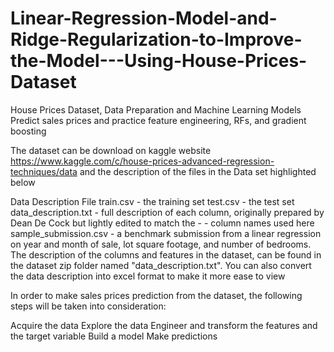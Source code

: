 # Linear-Regression-Model-and-Ridge-Regularization-to-Improve-the-Model---Using-House-Prices-Dataset

House Prices Dataset, Data Preparation and Machine Learning Models
Predict sales prices and practice feature engineering, RFs, and gradient boosting

The dataset can be download on kaggle website https://www.kaggle.com/c/house-prices-advanced-regression-techniques/data and the description of the files in the Data set highlighted below

Data Description File
train.csv - the training set
test.csv - the test set
data_description.txt - full description of each column, originally prepared by Dean De Cock but lightly edited to match the - - column names used here
sample_submission.csv - a benchmark submission from a linear regression on year and month of sale, lot square footage, and number of bedrooms.
The description of the columns and features in the dataset, can be found in the dataset zip folder named "data_description.txt". You can also convert the data description into excel format to make it more ease to view

In order to make sales prices prediction from the dataset, the following steps will be taken into consideration:

Acquire the data
Explore the data
Engineer and transform the features and the target variable
Build a model
Make predictions
